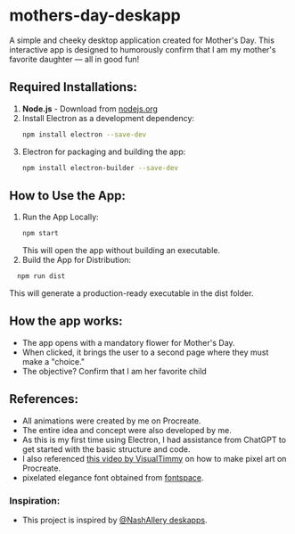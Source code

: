 # mothers-day-deskapp

A simple and cheeky desktop application created for Mother's Day.
This interactive app is designed to humorously confirm that I am my mother's favorite daughter — all in good fun!

## Required Installations:
1. **Node.js** - Download from [nodejs.org](https://nodejs.org)
2. Install Electron as a development dependency:
   ```bash
   npm install electron --save-dev
   ```
3. Electron for packaging and building the app:
   ```bash
   npm install electron-builder --save-dev
   ```

## How to Use the App:
1. Run the App Locally:
   ```bash
   npm start
   ```
   This will open the app without building an executable.
2. Build the App for Distribution:
 ```bash
   npm run dist
   ```
This will generate a production-ready executable in the dist folder.

## How the app works:
- The app opens with a mandatory flower for Mother's Day.
- When clicked, it brings the user to a second page where they must make a "choice."
- The objective? Confirm that I am her favorite child

## References:
- All animations were created by me on Procreate.
- The entire idea and concept were also developed by me.
- As this is my first time using Electron, I had assistance from ChatGPT to get started with the basic structure and code.
- I also referenced [this video by VisualTimmy](https://youtu.be/tPQTGC5-_Is?si=EEPzgtlULKLENXUt) on how to make pixel art on Procreate.
- pixelated elegance font obtained from [fontspace](https://www.fontspace.com/pixelated-elegance-font-f126145).

### Inspiration:
- This project is inspired by [@NashAllery deskapps](https://youtu.be/4TODW-IP4XM?si=Aly7K473hfRRy6Ln).


